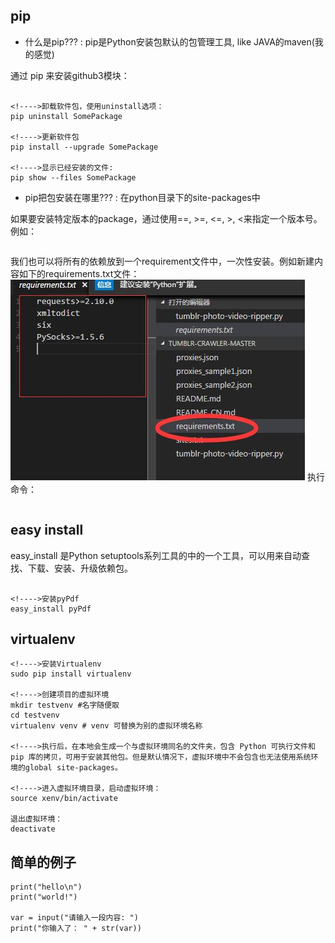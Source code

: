 ## pip
+ 什么是pip??? : pip是Python安装包默认的包管理工具, like JAVA的maven(我的感觉)

通过 pip 来安装github3模块：
```pip install github3.py

<!---->卸载软件包，使用uninstall选项：
pip uninstall SomePackage 

<!---->更新软件包
pip install --upgrade SomePackage

<!---->显示已经安装的文件:
pip show --files SomePackage
```

+ pip把包安装在哪里??? : 在python目录下的site-packages中

如果要安装特定版本的package，通过使用==, >=, <=, >, <来指定一个版本号。例如：
```pip install 'Markdown<2.0'
```

我们也可以将所有的依赖放到一个requirement文件中，一次性安装。例如新建内容如下的requirements.txt文件：
![0.png](./images/0.jpg)
执行命令：
```pip install -r requirements.txt
```

## easy install
easy_install 是Python setuptools系列工具的中的一个工具，可以用来自动查找、下载、安装、升级依赖包。
```sudo apt-get install python-setuptools

<!---->安装pyPdf
easy_install pyPdf
```

## virtualenv

```
<!---->安装Virtualenv
sudo pip install virtualenv

<!---->创建项目的虚拟环境
mkdir testvenv #名字随便取
cd testvenv
virtualenv venv # venv 可替换为别的虚拟环境名称

<!---->执行后，在本地会生成一个与虚拟环境同名的文件夹，包含 Python 可执行文件和 pip 库的拷贝，可用于安装其他包。但是默认情况下，虚拟环境中不会包含也无法使用系统环境的global site-packages。

<!---->进入虚拟环境目录，启动虚拟环境：
source xenv/bin/activate

退出虚拟环境：
deactivate
```



## 简单的例子
```import socket
print("hello\n")
print("world!")

var = input("请输入一段内容: ")
print("你输入了： " + str(var))
```
